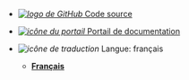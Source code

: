 - [_<img src="/img/github.svg" alt="logo de GitHub"/>_ Code source](https://github.com/SanteQc/coreview-ps)

- [_<img src="/img/portal.svg" alt="icône du portail"/>_ Portail de documentation](https://coreview.pages.dev)

- _<img src="/img/i18n.svg" alt="icône de traduction"/>_ Langue: français
  - [**Français**](/fr/)
